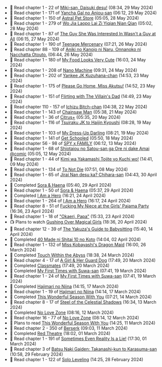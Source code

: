 <!-- ANILIST_ACTIVITY:start -->

-   📖 Read chapter 1 - 22 of [Miki-san, Daisuki desu!](https://anilist.co/manga/118993) (08:34, 29 May 2024)
-   📖 Read chapter 1 - 171 of [Yancha Gal no Anjou-san](https://anilist.co/manga/101315) (06:12, 29 May 2024)
-   📖 Read chapter 1 - 150 of [Astral Pet Store](https://anilist.co/manga/160143) (05:05, 28 May 2024)
-   📖 Read chapter 1 - 279 of [Wo Jia Laopo Lai Zi Yiqian Nian Qian](https://anilist.co/manga/146267) (05:02, 28 May 2024)
-   📖 Read chapter 1 - 87 of [The Guy She Was Interested In Wasn't a Guy at All](https://anilist.co/manga/149544) (06:15, 27 May 2024)
-   📖 Read chapter 1 - 190 of [Teenage Mercenary](https://anilist.co/manga/126297) (07:21, 26 May 2024)
-   📖 Read chapter 88 - 109 of [Aniki no Kanojo ni Naru, Onnanoko ni Nacchatta Otouto.](https://anilist.co/manga/173831) (06:44, 26 May 2024)
-   📖 Read chapter 1 - 180 of [My Food Looks Very Cute](https://anilist.co/manga/129345) (16:03, 24 May 2024)
-   📖 Read chapter 1 - 208 of [Nano Machine](https://anilist.co/manga/120980) (09:31, 24 May 2024)
-   📖 Read chapter 1 - 202 of [Yankee JK Kuzuhana-chan](https://anilist.co/manga/116822) (14:53, 23 May 2024)
-   📖 Read chapter 1 - 175 of [Please Go Home, Miss Akutsu!](https://anilist.co/manga/113501) (14:52, 23 May 2024)
-   📖 Read chapter 1 - 151 of [Flirting with The Villain's Dad](https://anilist.co/manga/117581) (14:49, 23 May 2024)
-   📖 Read chapter 110 - 157 of [Ichizu Bitch-chan](https://anilist.co/manga/119121) (04:38, 22 May 2024)
-   📖 Read chapter 1 - 143 of [Chainsaw Man](https://anilist.co/manga/105778) (05:38, 21 May 2024)
-   📖 Read chapter 1 - 36 of [Citrus+](https://anilist.co/manga/103884) (05:35, 20 May 2024)
-   📖 Read chapter 1 - 116 of [Tsuiraku JK to Haijin Kyoushi](https://anilist.co/manga/99737) (08:28, 19 May 2024)
-   📖 Read chapter 1 - 103 of [My Dress-Up Darling](https://anilist.co/manga/101583) (08:21, 19 May 2024)
-   📖 Read chapter 1 - 141 of [Get Schooled](https://anilist.co/manga/128521) (05:50, 18 May 2024)
-   📖 Read chapter 56 - 98 of [SPY x FAMILY](https://anilist.co/manga/108556) (06:12, 13 May 2024)
-   📖 Read chapter 1 - 68 of [Shiotaiou no Satou-san ga Ore ni dake Amai @comic](https://anilist.co/manga/123130) (05:05, 12 May 2024)
-   📖 Read chapter 1 - 44 of [Kimi wa Yakamashi Tojite yo Kuchi wo!](https://anilist.co/manga/149337) (14:41, 09 May 2024)
-   📖 Read chapter 1 - 134 of [To Not Die](https://anilist.co/manga/136099) (07:51, 08 May 2024)
-   📖 Read chapter 1 - 65 of [Jirai Nan desu ka? Chihara-san](https://anilist.co/manga/137714) (04:43, 30 April 2024)
-   📖 Completed [Sora & Haena](https://anilist.co/manga/126769) (05:40, 29 April 2024)
-   📖 Read chapter 1 - 50 of [Sora & Haena](https://anilist.co/manga/126769) (05:37, 29 April 2024)
-   📖 Completed [I Am a Hero](https://anilist.co/manga/44440) (16:21, 24 April 2024)
-   📖 Read chapter 1 - 264 of [I Am a Hero](https://anilist.co/manga/44440) (16:17, 24 April 2024)
-   📖 Read chapter 8 - 51 of [Fucking My Niece at the Girls' Pajama Party](https://anilist.co/manga/128678) (16:36, 23 April 2024)
-   📖 Read chapter 1 - 18 of ["Okaeri, Papa"](https://anilist.co/manga/154376) (15:33, 23 April 2024)
-   📺 Plans to watch [Gushing Over Magical Girls](https://anilist.co/anime/162780) (18:36, 20 April 2024)
-   📖 Read chapter 12 - 39 of [The Yakuza's Guide to Babysitting](https://anilist.co/manga/107896) (15:40, 14 April 2024)
-   📖 Completed [40 Made ni Shitai 10 no Koto](https://anilist.co/manga/161929) (14:04, 02 April 2024)
-   📖 Read chapter 1 - 132 of [Miss Kobayashi's Dragon Maid](https://anilist.co/manga/86303) (16:00, 26 March 2024)
-   📖 Completed [Touch Within the Abyss](https://anilist.co/manga/143079) (18:38, 24 March 2024)
-   📖 Read chapter 4 - 17 of [A Girl & Her Guard Dog](https://anilist.co/manga/106315) (17:49, 20 March 2024)
-   📖 Completed [Classmates](https://anilist.co/manga/39699) (17:49, 20 March 2024)
-   📖 Completed [My First Times with Suwa-san](https://anilist.co/manga/123238) (07:41, 19 March 2024)
-   📖 Read chapter 1 - 24 of [My First Times with Suwa-san](https://anilist.co/manga/123238) (07:41, 19 March 2024)
-   📖 Completed [Hajimari no Niina](https://anilist.co/manga/56021) (14:15, 17 March 2024)
-   📖 Read chapter 1 - 19 of [Hajimari no Niina](https://anilist.co/manga/56021) (14:14, 17 March 2024)
-   📖 Completed [This Wonderful Season With You](https://anilist.co/manga/109987) (07:21, 14 March 2024)
-   📖 Read chapter 8 - 17 of [Steel of the Celestial Shadows](https://anilist.co/manga/119004) (16:34, 13 March 2024)
-   📖 Completed [No Love Zone](https://anilist.co/manga/115610) (08:16, 12 March 2024)
-   📖 Read chapter 16 - 77 of [No Love Zone](https://anilist.co/manga/115610) (08:14, 12 March 2024)
-   📖 Plans to read [This Wonderful Season With You](https://anilist.co/manga/109987) (14:25, 11 March 2024)
-   📖 Read chapter 2 - 350 of [Berserk](https://anilist.co/manga/30002) (09:03, 11 March 2024)
-   📖 Completed [Red Theatre](https://anilist.co/manga/98065) (18:02, 01 March 2024)
-   📖 Read chapter 1 - 191 of [Sometimes Even Reality Is a Lie!](https://anilist.co/manga/113076) (17:30, 01 March 2024)
-   📖 Read chapter 3 of [Batsu Naki Gaiden: Takanashi-kun to Karasuma-san](https://anilist.co/manga/169593) (10:58, 29 February 2024)
-   📖 Read chapter 1 - 122 of [Solo Leveling](https://anilist.co/manga/105398) (14:25, 28 February 2024)

<!-- ANILIST_ACTIVITY:end -->
